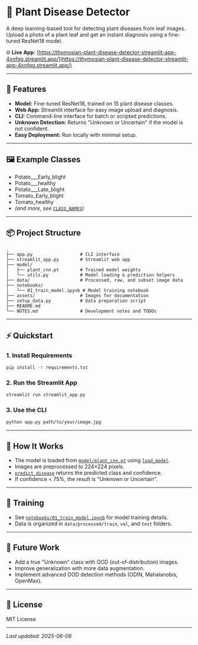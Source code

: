 # 🌿 Plant Disease Detector

A deep learning-based tool for detecting plant diseases from leaf images. Upload a photo of a plant leaf and get an instant diagnosis using a fine-tuned ResNet18 model.

🌐 **Live App**: [https://thymosian-plant-disease-detector-streamlit-app-4xnfqg.streamlit.app/](https://thymosian-plant-disease-detector-streamlit-app-4xnfqg.streamlit.app/)

---

## 🚀 Features

- **Model:** Fine-tuned ResNet18, trained on 15 plant disease classes.
- **Web App:** Streamlit interface for easy image upload and diagnosis.
- **CLI:** Command-line interface for batch or scripted predictions.
- **Unknown Detection:** Returns "Unknown or Uncertain" if the model is not confident.
- **Easy Deployment:** Run locally with minimal setup.

---

## 🖼️ Example Classes

- Potato___Early_blight
- Potato___healthy
- Potato___Late_blight
- Tomato_Early_blight
- Tomato_healthy
- *(and more, see [`CLASS_NAMES`](model/utils.py))*

---

## 📦 Project Structure

```
.
├── app.py                  # CLI interface
├── streamlit_app.py        # Streamlit web app
├── model/
│   ├── plant_cnn.pt        # Trained model weights
│   └── utils.py            # Model loading & prediction helpers
├── data/                   # Processed, raw, and subset image data
├── notebooks/
│   └── 01_train_model.ipynb # Model training notebook
├── assets/                 # Images for documentation
├── setup_data.py           # Data preparation script
├── README.md
└── NOTES.md                # Development notes and TODOs
```

---

## ⚡ Quickstart

### 1. Install Requirements

```sh
pip install -r requirements.txt
```

### 2. Run the Streamlit App

```sh
streamlit run streamlit_app.py
```

### 3. Use the CLI

```sh
python app.py path/to/your/image.jpg
```

---

## 🧠 How It Works

- The model is loaded from [`model/plant_cnn.pt`](model/plant_cnn.pt) using [`load_model`](model/utils.py).
- Images are preprocessed to 224×224 pixels.
- [`predict_disease`](model/utils.py) returns the predicted class and confidence.
- If confidence < 75%, the result is "Unknown or Uncertain".

---

## 📝 Training

- See [`notebooks/01_train_model.ipynb`](notebooks/01_train_model.ipynb) for model training details.
- Data is organized in `data/processed/train`, `val`, and `test` folders.

---

## 📌 Future Work

- Add a true "Unknown" class with OOD (out-of-distribution) images.
- Improve generalization with more data augmentation.
- Implement advanced OOD detection methods (ODIN, Mahalanobis, OpenMax).

---

## 📄 License

MIT License

---

_Last updated: 2025-06-06_

